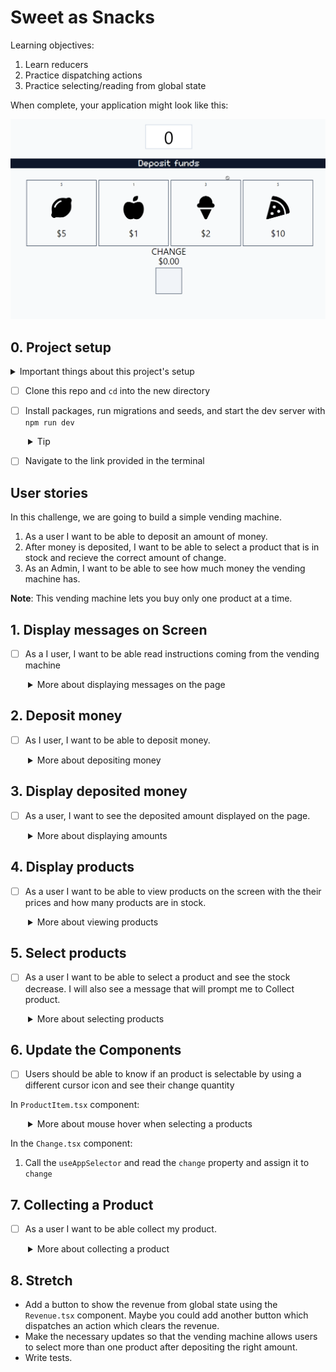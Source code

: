 # Sweet as Snacks

Learning objectives:
  1. Learn reducers
  2. Practice dispatching actions
  3. Practice selecting/reading from global state

When complete, your application might look like this:

![An animation of a simple vending machine](Animation.gif)

## 0. Project setup
<details>
  <summary>Important things about this project's setup</summary>

  1. The server-side is already configured and we are not going to change it. We are using Vite as a bundler so as you save your work the localhost browser automatically updates with your changes - you don't need to refresh your webpage to see the changes you've made.
  2. The front-end has react components that are already written and stylised for you.
  3. Components are stylised and configured using [Tailwindcss](https://tailwindcss.com/). You are welcome to read the code to understand what is going on but not expected to make any styling changes.

</details>

- [ ] Clone this repo and `cd` into the new directory

- [ ] Install packages, run migrations and seeds, and start the dev server with `npm run dev`
 <details style="padding-left: 2em">
    <summary>Tip</summary>

  Commands might look like this:

  ```sh
  npm install
  npm run dev
  ```

  </details>

- [ ] Navigate to the link provided in the terminal

## User stories

In this challenge, we are going to build a simple vending machine.

1. As a user I want to be able to deposit an amount of money.
1. After money is deposited, I want to be able to select a product that is in stock and recieve the correct amount of change.
1. As an Admin, I want to be able to see how much money the vending machine has.

**Note**: This vending machine lets you buy only one product at a time.

## 1. Display messages on Screen
- [ ] As a I user, I want to be able read instructions coming from the vending machine

<details style="padding-left: 2em">
  <summary>More about displaying messages on the page</summary>

Take a look at `slices/machine.ts`, the `initialState` has a `message` property and it is initialised to `'Deposit funds'`.

1. In in the `Screen.tsx` component, import the `useAppSelector` from `hooks.ts`.
2. Replace the hardcoded placeholder, call the useAppSelector, and select the `message` property from global state.

You should now see *Deposit funds* displayed on the page.
</details>

## 2. Deposit money

- [ ] As I user, I want to be able to deposit money.

<details style="padding-left: 2em">
    <summary>More about depositing money</summary>

In the `machine.ts`, there is an action named `deposit` that has an empty implementation.

1. Read the `state` and `{ payload }` from parameters.
2. Update the `deposit` property in global state and return the new state. Remember to not overwrite other properties.

In the `DepositSlot.tsx` component, there is a local state that is used for the controlled input that accepts an input of type `number`. The component has an event handler that checks when the user presses the `Enter` button.

3. Import `useAppDispatch` from `hooks.ts`.
4. Import the `deposit` action from the slice.
5. Dispatch the `deposit` action when the user presses `Enter` and pass the amount to it so that the global state updates.
<br />

Check Redux devtools and you should be able to see the deposit updates.
</details>


## 3. Display deposited money

- [ ] As a user, I want to see the deposited amount displayed on the page.

<details style="padding-left: 2em" >
  <summary>More about displaying amounts</summary>

1. In the `machine.ts`, update the `deposit` action - from previous step - and update the `message` property to show a message telling the user the amount that has been deposited, e.g  *Deposited $5.00 - Please select a snack*

Tip: there is a formatMoney helper function provided in machine.ts to format into $0.00

You should see the deposited amount displayed on the page after inputing a number and pressing *Enter*
</details>

## 4. Display products

- [ ] As a user I want to be able to view products on the screen with the their prices and how many products are in stock. 

<details style="padding-left: 2em">
  <summary>More about viewing products</summary>

In the `Products.tsx`, the component imports and uses the data that is coming from another module called `products.ts`. We want to instead get the product data from global state.

1. Import `useAppSelector` and select `products` from global state.
2. Remove the import that uses the sample data.

You should expect no changes in the UI, however, the current component is connected and aware of any changes that happens to global state.
</details>

## 5. Select products

- [ ] As a user I want to be able to select a product and see the stock decrease. I will also see a message that will prompt me to Collect product.

<details style="padding-left: 2em">
  <summary>More about selecting products</summary>

In the `ProductItem.tsx`, there is an event handler named `handleClick`.

1. Dispatch the `select` action and pass the `id` of the product that is passed as props to it.

Skip updating `canSelect` and `inStock`, we'll visit this later

Now the `id` is passed to the reducer and it's time to write the logic for it, here are things to consider to make the `select` reducer in `machine.ts` work:

1. Define the `state` and `{ payload }` as parameters

1. Find the selected product by using the `payload`

1. Set the `dispenser` to the selected product name

1. Update the `revenue` property by adding the selected products price. The `revenue` is how much sales profit the machine has made. 

1. Reset the `deposit` to `0`

1. Set the `message` property to look like `Collect product`

1. Update the `change` property. Change should be the `deposit - price of selected product`

1. Update the `products` property and decrement the `stock` for the selected product. *Hint:* use `.filter()` or `.map()`

1. Add a conditional to prevent selecting products when the deposited amount is less than the product's price. 

1. Add another conditional to prevent users from selecting products that are not in stock. 

Take a look at Redux devtools and you should be able to see the global state updates as expected.
</details>

## 6. Update the Components

- [ ] Users should be able to know if an product is selectable by using a different cursor icon and see their change quantity

In `ProductItem.tsx` component:
<details style="padding-left: 2em">
<summary>More about mouse hover when selecting a products</summary>

1. Read the `deposit` value from global state and check  if the `deposit` is greater than or equal to the `price` of the product and assign this boolean to `canSelect`. For example:

```ts
const canVote = useAppSelector((state) => state.user.age >= 16)
```

2. Update the `inStock` variable with a boolean value to check if the product is in stock

You should be able to see a different cursor icon when you hover on a product that is not in stock or the deposited amount is less than the product's price. 
</details>

In the `Change.tsx` component:

1. Call the `useAppSelector` and read the `change` property and assign it to `change`

## 7. Collecting a Product

- [ ] As a user I want to be able collect my product.

<details style="padding-left: 2em">
<summary>More about collecting a product</summary>

In `machine.ts`, find the `openDispenser` reducer:

1. Reset the `dispenser` property to null

1. Set the `message` property to a new values saying 'Depoist funds' to inform the user that this is the end of a vending machine cycle

1. Reset the `change` property to `0`

Now let's switch to the `Dispenser.tsx`:

1. Dispatch the `openDispenser` action in the event handler

1. Call the `useAppSelector` and read the `dispenser` property and assign it to `productInDispenser`

You should see the product disappears when clicking (collecting) the product from the dispenser.
</details>

## 8. Stretch

- Add a button to show the revenue from global state using the `Revenue.tsx` component. Maybe you could add another button which dispatches an action which clears the revenue.
- Make the necessary updates so that the vending machine allows users to select more than one product after depositing the right amount.
- Write tests.
